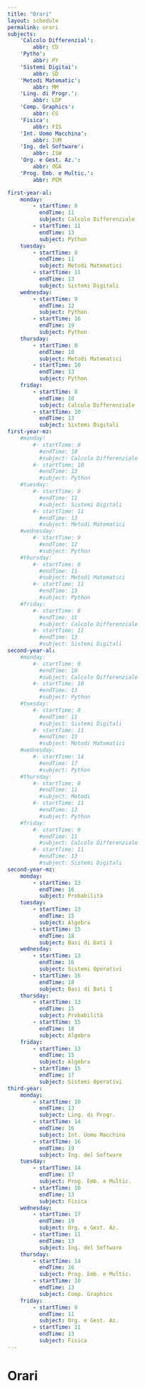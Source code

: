 ```yaml
---
title: "Orari"
layout: schedule
permalink: orari
subjects:
    'Calcolo Differenzial':
        abbr: CD
    'Pytho':
        abbr: PY 
    'Sistemi Digitai':
        abbr: SD
    'Metodi Matematic':
        abbr: MM
    'Ling. di Progr.':
        abbr: LDP
    'Comp. Graphics':
        abbr: CG
    'Fisica':
        abbr: FIS
    'Int. Uomo Macchina':
        abbr: IUM
    'Ing. del Software':
        abbr: ISW
    'Org. e Gest. Az.':
        abbr: OGA
    'Prog. Emb. e Multic.':
        abbr: PEM

first-year-al:
    monday:
        - startTime: 8
          endTime: 11
          subject: Calcolo Differenziale
        - startTime: 11
          endTime: 13 
          subject: Python
    tuesday:
        - startTime: 8 
          endTime: 11
          subject: Metodi Matematici
        - startTime: 11 
          endTime: 13 
          subject: Sistemi Digitali
    wednesday:
        - startTime: 9
          endTime: 12
          subject: Python 
        - startTime: 16
          endTime: 19
          subject: Python
    thursday:
        - startTime: 8 
          endTime: 10
          subject: Metodi Matematici
        - startTime: 10
          endTime: 13 
          subject: Python
    friday:
        - startTime: 8 
          endTime: 10
          subject: Calcolo Differenziale
        - startTime: 10
          endTime: 13 
          subject: Sistemi Digitali
first-year-mz:
    #monday:
        #- startTime: 8
          #endTime: 10 
          #subject: Calcolo Differenziale
        #- startTime: 10 
          #endTime: 13 
          #subject: Python 
    #tuesday:
        #- startTime: 8 
          #endTime: 11 
          #subject: Sistemi Digitali 
        #- startTime: 11 
          #endTime: 13 
          #subject: Metodi Matematici
    #wednesday:
        #- startTime: 9
          #endTime: 12 
          #subject: Python
    #thursday:
        #- startTime: 8 
          #endTime: 11 
          #subject: Metodi Matematici 
        #- startTime: 11 
          #endTime: 13 
          #subject: Python
    #friday:
        #- startTime: 8 
          #endTime: 11 
          #subject: Calcolo Differenziale 
        #- startTime: 11 
          #endTime: 13 
          #subject: Sistemi Digitali
second-year-al:
    #monday:
        #- startTime: 8
          #endTime: 10 
          #subject: Calcolo Differenziale
        #- startTime: 10 
          #endTime: 13 
          #subject: Python
    #tuesday:
        #- startTime: 8 
          #endTime: 11 
          #subject: Sistemi Digitali 
        #- startTime: 11 
          #endTime: 13 
          #subject: Metodi Matematici
    #wednesday:
        #- startTime: 14
          #endTime: 17 
          #subject: Python 
    #thursday:
        #- startTime: 8 
          #endTime: 11 
          #subject: Metodi 
        #- startTime: 11 
          #endTime: 13 
          #subject: Python
    #friday:
        #- startTime: 8 
          #endTime: 11 
          #subject: Calcolo Differenziale
        #- startTime: 11 
          #endTime: 13 
          #subject: Sistemi Digitali
second-year-mz:
    monday:
        - startTime: 13
          endTime: 16
          subject: Probabilità
    tuesday:
        - startTime: 13
          endTime: 15
          subject: Algebra
        - startTime: 15
          endTime: 18
          subject: Basi di Dati 1
    wednesday:
        - startTime: 13
          endTime: 16
          subject: Sistemi Operativi
        - startTime: 16
          endTime: 18
          subject: Basi di Dati 1  
    thursday:
        - startTime: 13
          endTime: 15
          subject: Probabilità
        - startTime: 15
          endTime: 18
          subject: Algebra
    friday:
        - startTime: 13
          endTime: 15
          subject: Algebra
        - startTime: 15
          endTime: 17
          subject: Sistemi Operativi
third-year:
    monday:
        - startTime: 10
          endTime: 13 
          subject: Ling. di Progr.
        - startTime: 14
          endTime: 16
          subject: Int. Uomo Macchina
        - startTime: 16
          endTime: 19
          subject: Ing. del Software
    tuesday:
        - startTime: 14
          endTime: 17 
          subject: Prog. Emb. e Multic.
        - startTime: 10 
          endTime: 13 
          subject: Fisica
    wednesday:
        - startTime: 17
          endTime: 19 
          subject: Org. e Gest. Az. 
        - startTime: 11
          endTime: 13 
          subject: Ing. del Software
    thursday:
        - startTime: 14 
          endTime: 16 
          subject: Prog. Emb. e Multic.
        - startTime: 10
          endTime: 13 
          subject: Comp. Graphics
    friday:
        - startTime: 8
          endTime: 11 
          subject: Org. e Gest. Az. 
        - startTime: 11 
          endTime: 13 
          subject: Fisica
---
```


# Orari
